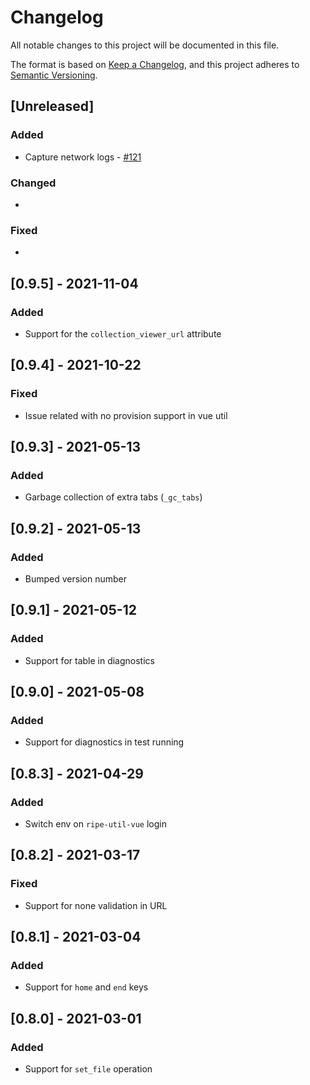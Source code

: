 # Changelog

All notable changes to this project will be documented in this file.

The format is based on [Keep a Changelog](https://keepachangelog.com/en/1.0.0/),
and this project adheres to [Semantic Versioning](https://semver.org/spec/v2.0.0.html).

## [Unreleased]

### Added

* Capture network logs - [#121](https://github.com/ripe-tech/ripe-rainbow/issues/121)

### Changed

*

### Fixed

*

## [0.9.5] - 2021-11-04

### Added

* Support for the `collection_viewer_url` attribute

## [0.9.4] - 2021-10-22

### Fixed

* Issue related with no provision support in vue util

## [0.9.3] - 2021-05-13

### Added

* Garbage collection of extra tabs (`_gc_tabs`)

## [0.9.2] - 2021-05-13

### Added

* Bumped version number

## [0.9.1] - 2021-05-12

### Added

* Support for table in diagnostics

## [0.9.0] - 2021-05-08

### Added

* Support for diagnostics in test running

## [0.8.3] - 2021-04-29

### Added

* Switch env on `ripe-util-vue` login

## [0.8.2] - 2021-03-17

### Fixed

* Support for none validation in URL

## [0.8.1] - 2021-03-04

### Added

* Support for `home` and `end` keys

## [0.8.0] - 2021-03-01

### Added

* Support for `set_file` operation
